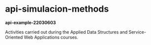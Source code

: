 # api-simulacion-methods

<p><strong>api-example-22030603</strong></p>
Activities carried out during the Applied Data Structures and Service-Oriented Web Applications courses. 
